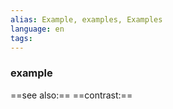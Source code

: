 ```yaml
---
alias: Example, examples, Examples
language: en
tags: 
---
```

### example
==see also:== 
==contrast:== 